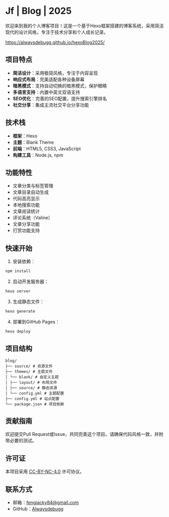 # Jf | Blog | 2025

欢迎来到我的个人博客项目！这是一个基于Hexo框架搭建的博客系统，采用简洁现代的设计风格，专注于技术分享和个人成长记录。

https://alwaysdebugg.github.io/hexoBlog2025/

## 项目特点

- **简洁设计**：采用极简风格，专注于内容呈现
- **响应式布局**：完美适配各种设备屏幕
- **暗黑模式**：支持自动切换的暗黑模式，保护眼睛
- **多语言支持**：内置中英文双语支持
- **SEO优化**：完善的SEO配置，提升搜索引擎排名
- **社交分享**：集成主流社交平台分享功能

## 技术栈

- **框架**：Hexo
- **主题**：Blank Theme
- **前端**：HTML5, CSS3, JavaScript
- **构建工具**：Node.js, npm

## 功能特性

- 文章分类与标签管理
- 文章目录自动生成
- 代码高亮显示
- 本地搜索功能
- 文章阅读统计
- 评论系统（Valine）
- 文章分享功能
- 打赏功能支持

## 快速开始

1. 安装依赖：
```bash
npm install
```

2. 启动开发服务器：
```bash
hexo server
```

3. 生成静态文件：
```bash
hexo generate
```

4. 部署到GitHub Pages：
```bash
hexo deploy
```

## 项目结构

```
blog/
├── source/ # 资源文件
├── themes/ # 主题文件
│ └── blank/ # 自定义主题
│ ├── layout/ # 布局文件
│ ├── source/ # 静态资源
│ └── config.yml # 主题配置
├── config.yml # 站点配置
└── package.json # 项目依赖
```

## 贡献指南

欢迎提交Pull Request或Issue，共同完善这个项目。请确保代码风格一致，并附带必要的测试。

## 许可证

本项目采用 [CC-BY-NC-4.0](http://creativecommons.org/licenses/by-nc/4.0/) 许可协议。

## 联系方式

- 邮箱：fengjacky84@gmail.com
- GitHub：[Alwaysdebugg](https://github.com/Alwaysdebugg)


